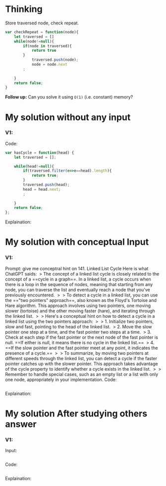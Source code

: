 # Thinking
Store traversed node, check repeat.

~~~js
var checkRepeat = function(node){
    let traversed = []
    while(node!=null){
        if(node in traversed){
            return true
        }
            traversed.push(node);
            node = node.next
        ;
        
    }
    return false;
}

~~~

**Follow up:** Can you solve it using `O(1)` (i.e. constant) memory?


# My solution without any input

### V1:
Code:
```js
var hasCycle = function(head) {
    let traversed = [];

    while(head!=null){
        if(traversed.filter(e=>e==head).length){
            return true;
        }
        traversed.push(head);
        head = head.next;
        ;
        
    }
    return false;
};
```
Explaination:

# My solution with conceptual Input

### V1: 

Prompt: give me conceptral hint on 141. Linked List Cycle
Here is what ChatGPT saids:
 > The concept of a linked list cycle is closely related to the concept of a ==cycle in a graph==. In a linked list, a cycle occurs when there is a loop in the sequence of nodes, meaning that starting from any node, you can traverse the list and eventually reach a node that you've previously encountered.
 > 
 > To detect a cycle in a linked list, you can use the =="two pointers" approach==, also known as the Floyd's Tortoise and Hare algorithm. This approach involves using two pointers, one moving slower (tortoise) and the other moving faster (hare), and iterating through the linked list.
 > 
 > Here's a conceptual hint on how to detect a cycle in a linked list using the two pointers approach:
 > 
 > 1. Initialize two pointers, slow and fast, pointing to the head of the linked list.
 > 2. Move the slow pointer one step at a time, and the fast pointer two steps at a time.
 > 3. Check at each step if the fast pointer or the next node of the fast pointer is null. ==If either is null, it means there is no cycle in the linked list.==
 > 4. ==If the slow pointer and the fast pointer meet at any point, it indicates the presence of a cycle.==
 > 
 > To summarize, by moving two pointers at different speeds through the linked list, you can detect a cycle if the faster pointer catches up with the slower pointer. This approach takes advantage of the cycle property to identify whether a cycle exists in the linked list.
 > 
 > Remember to handle special cases, such as an empty list or a list with only one node, appropriately in your implementation.
Code:
```js

```
Explaination:

# My solution After studying others answer

### V1: 
Input:
```js

```
Code:
```js

```
Explaination: